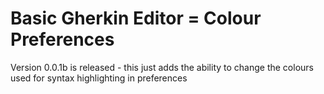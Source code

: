 Basic Gherkin Editor = Colour Preferences
=========================================

Version 0.0.1b is released - this just adds the ability to change the colours used for syntax highlighting in preferences
